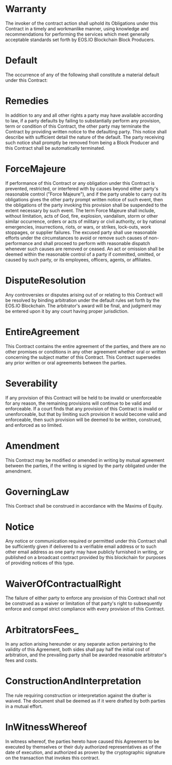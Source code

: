 <h1 class="clause">Warranty</h1>
The invoker of the contract action shall uphold its Obligations under this Contract in a timely and workmanlike manner, using knowledge and recommendations for performing the services which meet generally acceptable standards set forth by EOS.IO Blockchain Block Producers.

<h1 class="clause">Default</h1>
The occurrence of any of the following shall constitute a material default under this Contract: 

<h1 class="clause">Remedies</h1>
In addition to any and all other rights a party may have available according to law, if a party defaults by failing to substantially perform any provision, term or condition of this Contract, the other party may terminate the Contract by providing written notice to the defaulting party. This notice shall describe with sufficient detail the nature of the default. The party receiving such notice shall promptly be removed from being a Block Producer and this Contract shall be automatically terminated. 
  
<h1 class="clause">ForceMajeure</h1>
If performance of this Contract or any obligation under this Contract is prevented, restricted, or interfered with by causes beyond either party's reasonable control ("Force Majeure"), and if the party unable to carry out its obligations gives the other party prompt written notice of such event, then the obligations of the party invoking this provision shall be suspended to the extent necessary by such event. The term Force Majeure shall include, without limitation, acts of God, fire, explosion, vandalism, storm or other similar occurrence, orders or acts of military or civil authority, or by national emergencies, insurrections, riots, or wars, or strikes, lock-outs, work stoppages, or supplier failures. The excused party shall use reasonable efforts under the circumstances to avoid or remove such causes of non-performance and shall proceed to perform with reasonable dispatch whenever such causes are removed or ceased. An act or omission shall be deemed within the reasonable control of a party if committed, omitted, or caused by such party, or its employees, officers, agents, or affiliates. 
  
<h1 class="clause">DisputeResolution</h1>
Any controversies or disputes arising out of or relating to this Contract will be resolved by binding arbitration under the default rules set forth by the EOS.IO Blockchain. The arbitrator's award will be final, and judgment may be entered upon it by any court having proper jurisdiction. 
  
<h1 class="clause">EntireAgreement</h1>
This Contract contains the entire agreement of the parties, and there are no other promises or conditions in any other agreement whether oral or written concerning the subject matter of this Contract. This Contract supersedes any prior written or oral agreements between the parties. 

<h1 class="clause">Severability</h1>
If any provision of this Contract will be held to be invalid or unenforceable for any reason, the remaining provisions will continue to be valid and enforceable. If a court finds that any provision of this Contract is invalid or unenforceable, but that by limiting such provision it would become valid and enforceable, then such provision will be deemed to be written, construed, and enforced as so limited. 

<h1 class="clause">Amendment</h1>
This Contract may be modified or amended in writing by mutual agreement between the parties, if the writing is signed by the party obligated under the amendment. 

<h1 class="clause">GoverningLaw</h1>
This Contract shall be construed in accordance with the Maxims of Equity. 

<h1 class="clause">Notice</h1>
Any notice or communication required or permitted under this Contract shall be sufficiently given if delivered to a verifiable email address or to such other email address as one party may have publicly furnished in writing, or published on a broadcast contract provided by this blockchain for purposes of providing notices of this type. 

<h1 class="clause">WaiverOfContractualRight</h1>
The failure of either party to enforce any provision of this Contract shall not be construed as a waiver or limitation of that party's right to subsequently enforce and compel strict compliance with every provision of this Contract. 

<h1 class="clause">ArbitratorsFees_</h1>
In any action arising hereunder or any separate action pertaining to the validity of this Agreement, both sides shall pay half the initial cost of arbitration, and the prevailing party shall be awarded reasonable arbitrator's fees and costs.
  
<h1 class="clause">ConstructionAndInterpretation</h1>
The rule requiring construction or interpretation against the drafter is waived. The document shall be deemed as if it were drafted by both parties in a mutual effort. 
  
<h1 class="clause">InWitnessWhereof</h1>
In witness whereof, the parties hereto have caused this Agreement to be executed by themselves or their duly authorized representatives as of the date of execution, and authorized as proven by the cryptographic signature on the transaction that invokes this contract.


